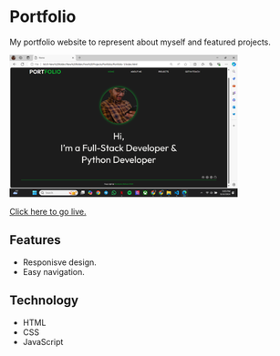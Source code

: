 # Portfolio

My portfolio website to represent about myself and featured projects.

<img src="https://raw.githubusercontent.com/jayy007/Portfolio/main/Images/portfolio-image.webp" alt="drawing" style="width:400px;"/>

[Click here to go live.](https://jayy007.github.io/Portfolio/)

## Features
* Responisve design.
* Easy navigation.


## Technology
* HTML
* CSS
* JavaScript

